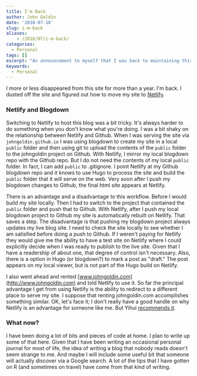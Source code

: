 ```yaml
---
title: I'm Back
author: John Goldin
date: '2018-07-18'
slug: i-m-back
aliases:
    - /2018/07/i-m-back/
categories: 
  - Personal
tags: []
excerpt: "An announcement to myself that I was back to maintaining this site."
keywords: 
  - Personal
---
```


I more or less disappeared from this site for more than a year. I'm back. I dusted off the site and figured out how to move my site to [Netlify](https://www.netlify.com). 

### Netlify and Blogdown

Switching to Netlify to host this blog was a bit tricky. It's always harder to do something when you don't know what you're doing.
I was a bit shaky on the relationship between Netlify and Github. When I was serving the site 
via `johngoldin.github.io` I was using blogdown to create my site in a local 
`public` folder and then using git to upload the contents of the `public` folder to 
the johngoldin project on Github. With Netlify, I mirror my local blogdown repo with
the Github repo. But I do not need the contents of my local `public` folder. In fact,
I can add `public` to .gitignore.  I point Netlify at my Github blogdown repo and it knows
to use Hugo to process the site and build the `public` folder that it will serve on the
web. Very soon after I push my blogdown changes to Github, the final html site appears at Netlify.

There is an advantage and a disadvantage to this workflow. Before I would
build my site locally. Then I had to switch to the project that contained the `public` folder and push that to Github. With Netlify, after I push my local blogdown project to Github
my site is automatically rebuilt on Netlify. That saves a step. The disadvantage
is that pushing my blogdown project always updates my live blog site. I need to
check the site locally to see whether I am satisfied before doing a push to Github.
If I weren't paying for Netlify they would give me the ability to have a test site on
Netlify where I could explicitly decide when I was ready to publish to the live site.
Given that I have a readership of about one, that degree of control isn't necessary. Also,
there is a option in Hugo (or blogdown?) to mark a post as "draft." The post appears on my local
viewer, but is not part of the Hugo build on Netlify.
 
I also went ahead and rented [www.johngoldin.com](http://www.johngoldin.com) and told
Netlify to use it. So far the principal advantage I get from using Netlify is the ability
to redirect to a different place to serve my site. I suppose that renting johngoldin.com accomplishes something similar. OK, let's face it; I don't really have a good handle on why
Netlify is an advantage for someone like me. But Yihui [recommends it](https://yihui.name/en/2017/06/netlify-instead-of-github-pages/).

### What now?

I have been doing a lot of bits and pieces of code at home. I plan to write up some of that here.
Given that I have been writing an occasional personal journal for most of life, the idea
of writing a blog that nobody reads doesn't seem strange to me. And maybe I will include
some useful bit that someone will actually discover via a Google search. A lot of the
tips that I have gotten on R (and sometimes on travel) have come from that kind of
writing.
